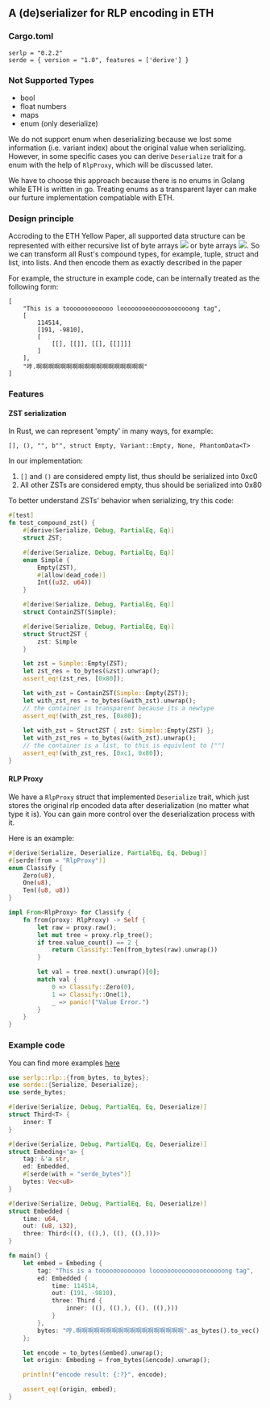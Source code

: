 ## A (de)serializer for RLP encoding in ETH

### Cargo.toml

```
serlp = "0.2.2"
serde = { version = "1.0", features = ['derive'] }
```

### Not Supported Types 

- bool
- float numbers
- maps
- enum (only deserialize)

We do not support enum when deserializing because we lost some information (i.e. variant index) about the original value when serializing. However, in some specific cases you can derive `Deserialize` trait for a enum with the help of `RlpProxy`, which will be discussed later.

We have to choose this approach because there is no enums in Golang while ETH is written in go. Treating enums as a transparent layer can make our furture implementation compatiable with ETH.

### Design principle

Accroding to the ETH Yellow Paper, all supported data structure can be represented with either recursive list of byte arrays ![](https://latex.codecogs.com/svg.latex?\mathbb{L}) or byte arrays ![](https://latex.codecogs.com/svg.latex?\mathbb{B}). So we can transform all Rust's compound types, for example, tuple, struct and list, into lists. And then encode them as exactly described in the paper

For example, the structure in example code, can be internally treated as the following form:

```
[
    "This is a tooooooooooooo loooooooooooooooooooong tag", 
    [
        114514, 
        [191, -9810], 
        [
            [[], [[]], [[], [[]]]]
        ]
    ], 
    "哼.啊啊啊啊啊啊啊啊啊啊啊啊啊啊啊啊啊啊"
]
```

### Features

#### ZST serialization

In Rust, we can represent 'empty' in many ways, for example:

```
[], (), "", b"", struct Empty, Variant::Empty, None, PhantomData<T>
```

In our implementation:

1. `[]` and `()` are considered empty list, thus should be serialized into 0xc0
2. All other ZSTs are considered empty, thus should be serialized into 0x80

To better understand ZSTs' behavior when serializing, try this code:

```rust
#[test]
fn test_compound_zst() {
    #[derive(Serialize, Debug, PartialEq, Eq)]
    struct ZST;

    #[derive(Serialize, Debug, PartialEq, Eq)]
    enum Simple {
        Empty(ZST),
        #[allow(dead_code)]
        Int((u32, u64))
    }

    #[derive(Serialize, Debug, PartialEq, Eq)]
    struct ContainZST(Simple);

    #[derive(Serialize, Debug, PartialEq, Eq)]
    struct StructZST {
        zst: Simple
    }

    let zst = Simple::Empty(ZST);
    let zst_res = to_bytes(&zst).unwrap();
    assert_eq!(zst_res, [0x80]);

    let with_zst = ContainZST(Simple::Empty(ZST));
    let with_zst_res = to_bytes(&with_zst).unwrap();
    // the container is transparent because its a newtype
    assert_eq!(with_zst_res, [0x80]);
    
    let with_zst = StructZST { zst: Simple::Empty(ZST) };
    let with_zst_res = to_bytes(&with_zst).unwrap();
    // the container is a list, to this is equivlent to [""]
    assert_eq!(with_zst_res, [0xc1, 0x80]);
}
```

#### RLP Proxy 

We have a `RlpProxy` struct that implemented `Deserialize` trait, which just stores the original rlp encoded data after deserialization (no matter what type it is). You can gain more control over the deserialization process with it. 

Here is an example:

```rust
#[derive(Serialize, Deserialize, PartialEq, Eq, Debug)]
#[serde(from = "RlpProxy")]
enum Classify {
    Zero(u8),
    One(u8),
    Ten((u8, u8))
}

impl From<RlpProxy> for Classify {
    fn from(proxy: RlpProxy) -> Self {
        let raw = proxy.raw();
        let mut tree = proxy.rlp_tree();
        if tree.value_count() == 2 {
            return Classify::Ten(from_bytes(raw).unwrap())
        }

        let val = tree.next().unwrap()[0];
        match val {
            0 => Classify::Zero(0),
            1 => Classify::One(1),
            _ => panic!("Value Error.")
        }
    }
}
```

### Example code

You can find more examples [here](https://github.com/M4tsuri/serlp/tree/main/example)

```rust
use serlp::rlp::{from_bytes, to_bytes};
use serde::{Serialize, Deserialize};
use serde_bytes;

#[derive(Serialize, Debug, PartialEq, Eq, Deserialize)]
struct Third<T> {
    inner: T
}

#[derive(Serialize, Debug, PartialEq, Eq, Deserialize)]
struct Embeding<'a> {
    tag: &'a str,
    ed: Embedded,
    #[serde(with = "serde_bytes")]
    bytes: Vec<u8>
}

#[derive(Serialize, Debug, PartialEq, Eq, Deserialize)]
struct Embedded {
    time: u64,
    out: (u8, i32),
    three: Third<((), ((),), ((), ((),)))>
}

fn main() {
    let embed = Embeding {
        tag: "This is a tooooooooooooo loooooooooooooooooooong tag",
        ed: Embedded {
            time: 114514,
            out: (191, -9810),
            three: Third {
                inner: ((), ((),), ((), ((),)))
            }
        },
        bytes: "哼.啊啊啊啊啊啊啊啊啊啊啊啊啊啊啊啊啊啊".as_bytes().to_vec()
    };

    let encode = to_bytes(&embed).unwrap();
    let origin: Embeding = from_bytes(&encode).unwrap();

    println!("encode result: {:?}", encode);

    assert_eq!(origin, embed);
}
```
